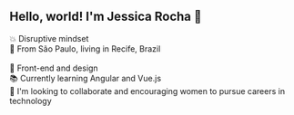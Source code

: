 ## Hello, world! I'm Jessica Rocha :wave: </br>
:boom: Disruptive mindset </br>
:round_pushpin: From São Paulo, living in Recife, Brazil </br>  
:blue_heart: Front-end and design </br>
:books: Currently learning Angular and Vue.js </br>
:muscle:  I'm looking to collaborate and encouraging women to pursue careers in technology
